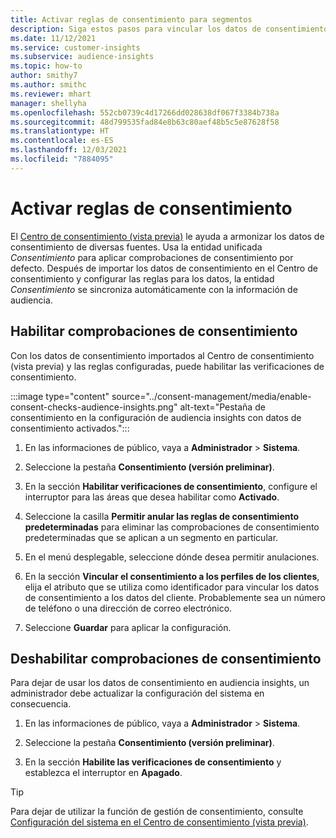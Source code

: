 ```yaml
---
title: Activar reglas de consentimiento para segmentos
description: Siga estos pasos para vincular los datos de consentimiento y activar las verificaciones de consentimiento en audiencia insights. Un administrador también puede deshabilitar las verificaciones de consentimiento.
ms.date: 11/12/2021
ms.service: customer-insights
ms.subservice: audience-insights
ms.topic: how-to
author: smithy7
ms.author: smithc
ms.reviewer: mhart
manager: shellyha
ms.openlocfilehash: 552cb0739c4d17266dd028638df067f3384b738a
ms.sourcegitcommit: 48d799535fad84e8b63c80aef48b5c5e87628f58
ms.translationtype: HT
ms.contentlocale: es-ES
ms.lasthandoff: 12/03/2021
ms.locfileid: "7884095"
---
```

# <a name="activate-consent-rules"></a>Activar reglas de consentimiento

El [Centro de consentimiento (vista previa)](../consent-management/overview.md) le ayuda a armonizar los datos de consentimiento de diversas fuentes. Usa la entidad unificada *Consentimiento* para aplicar comprobaciones de consentimiento por defecto. Después de importar los datos de consentimiento en el Centro de consentimiento y configurar las reglas para los datos, la entidad *Consentimiento* se sincroniza automáticamente con la información de audiencia.

## <a name="enable-consent-checks"></a>Habilitar comprobaciones de consentimiento

Con los datos de consentimiento importados al Centro de consentimiento (vista previa) y las reglas configuradas, puede habilitar las verificaciones de consentimiento. 

:::image type="content" source="../consent-management/media/enable-consent-checks-audience-insights.png" alt-text="Pestaña de consentimiento en la configuración de audiencia insights con datos de consentimiento activados.":::

1. En las informaciones de público, vaya a **Administrador** > **Sistema**.

1. Seleccione la pestaña **Consentimiento (versión preliminar)**.

1. En la sección **Habilitar verificaciones de consentimiento**, configure el interruptor para las áreas que desea habilitar como **Activado**.

1. Seleccione la casilla **Permitir anular las reglas de consentimiento predeterminadas** para eliminar las comprobaciones de consentimiento predeterminadas que se aplican a un segmento en particular. 

1. En el menú desplegable, seleccione dónde desea permitir anulaciones.     

1. En la sección **Vincular el consentimiento a los perfiles de los clientes**, elija el atributo que se utiliza como identificador para vincular los datos de consentimiento a los datos del cliente. Probablemente sea un número de teléfono o una dirección de correo electrónico. 

1. Seleccione **Guardar** para aplicar la configuración.

## <a name="disable-consent-checks"></a>Deshabilitar comprobaciones de consentimiento

Para dejar de usar los datos de consentimiento en audiencia insights, un administrador debe actualizar la configuración del sistema en consecuencia.

1. En las informaciones de público, vaya a **Administrador** > **Sistema**.

1. Seleccione la pestaña **Consentimiento (versión preliminar)**.

1. En la sección **Habilite las verificaciones de consentimiento** y establezca el interruptor en **Apagado**.

> [!TIP]
> Para dejar de utilizar la función de gestión de consentimiento, consulte [Configuración del sistema en el Centro de consentimiento (vista previa)](../consent-management/system-settings.md).
